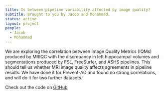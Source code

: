 ```yaml
---
title: Is between-pipeline variability affected by image quality?
subtitle: Brought to you by Jacob and Mohammad.
status: active
layout: project
people:
  - Jacob
  - Mohammad
---
```


We are exploring the correlation between Image Quality Metrics (IQMs) produced by MRIQC with the discrepancy in left hippocampal volumes and segmentations produced by FSL, FreeSurfer, and ASHS pipelines.
This should tell us whether MRI image quality affects agreements in pipeline results. We have done it for Prevent-AD and found no strong correlations, and will do it for two further datasets.

Check out the code on [GitHub](https://github.com/neurodatascience/Pipeline-Discrepancy-Exploration)
